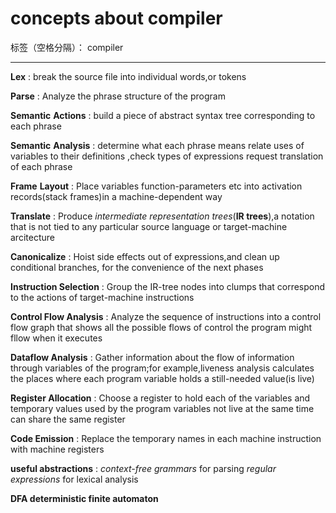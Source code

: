 ﻿# concepts about compiler

标签（空格分隔）： compiler

---

**Lex** : break the source file into individual words,or tokens

**Parse** : Analyze the phrase structure of the program

**Semantic** **Actions** : build a piece of abstract syntax tree corresponding to each phrase

**Semantic** **Analysis** : determine what each phrase means relate uses of variables to their definitions  ,check types of expressions request translation of each phrase

**Frame** **Layout** : Place variables function-parameters etc into activation records(stack frames)in a machine-dependent way

**Translate** : Produce *intermediate representation trees*(**IR trees**),a notation that is not tied to any particular source language or target-machine arcitecture

**Canonicalize** : Hoist side effects out of expressions,and clean up conditional branches, for the convenience of the next phases

**Instruction Selection** : Group the IR-tree nodes into clumps that correspond to the actions of target-machine instructions

**Control Flow Analysis** : Analyze the sequence of instructions into a control flow graph that shows all the possible flows of control the program might fllow when it executes

**Dataflow Analysis** : Gather information about the flow of information through variables of the program;for example,liveness analysis calculates the places where each program variable holds a still-needed value(is live)

**Register Allocation** : Choose a register to hold each of the variables and temporary values used by the program variables not live at the same time can share the same register

**Code Emission** : Replace the temporary names in each machine instruction with machine registers

**useful abstractions** : *context-free grammars* for parsing
*regular expressions* for lexical analysis

**DFA deterministic finite automaton**




